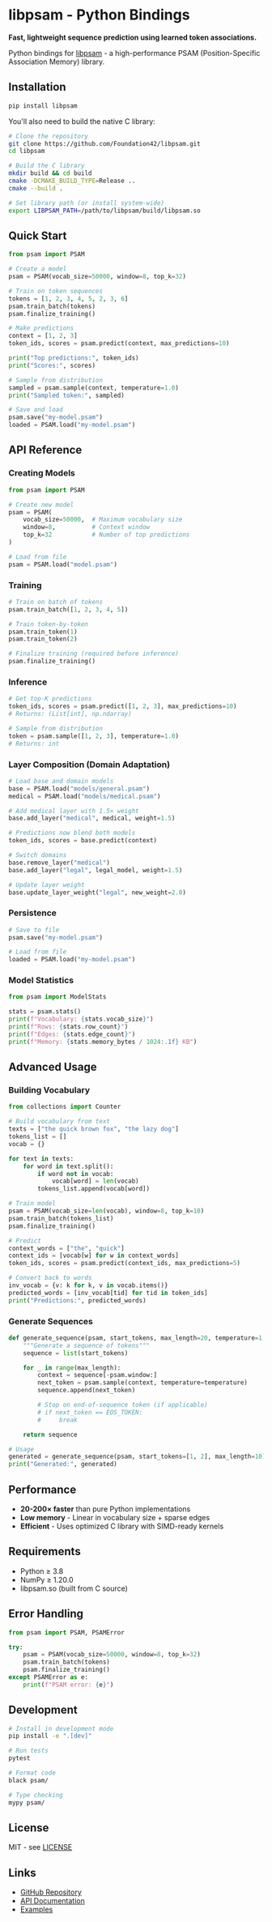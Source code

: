 # libpsam - Python Bindings

**Fast, lightweight sequence prediction using learned token associations.**

Python bindings for [libpsam](https://github.com/Foundation42/libpsam) - a high-performance PSAM (Position-Specific Association Memory) library.

## Installation

```bash
pip install libpsam
```

You'll also need to build the native C library:

```bash
# Clone the repository
git clone https://github.com/Foundation42/libpsam.git
cd libpsam

# Build the C library
mkdir build && cd build
cmake -DCMAKE_BUILD_TYPE=Release ..
cmake --build .

# Set library path (or install system-wide)
export LIBPSAM_PATH=/path/to/libpsam/build/libpsam.so
```

## Quick Start

```python
from psam import PSAM

# Create a model
psam = PSAM(vocab_size=50000, window=8, top_k=32)

# Train on token sequences
tokens = [1, 2, 3, 4, 5, 2, 3, 6]
psam.train_batch(tokens)
psam.finalize_training()

# Make predictions
context = [1, 2, 3]
token_ids, scores = psam.predict(context, max_predictions=10)

print("Top predictions:", token_ids)
print("Scores:", scores)

# Sample from distribution
sampled = psam.sample(context, temperature=1.0)
print("Sampled token:", sampled)

# Save and load
psam.save("my-model.psam")
loaded = PSAM.load("my-model.psam")
```

## API Reference

### Creating Models

```python
from psam import PSAM

# Create new model
psam = PSAM(
    vocab_size=50000,  # Maximum vocabulary size
    window=8,          # Context window
    top_k=32           # Number of top predictions
)

# Load from file
psam = PSAM.load("model.psam")
```

### Training

```python
# Train on batch of tokens
psam.train_batch([1, 2, 3, 4, 5])

# Train token-by-token
psam.train_token(1)
psam.train_token(2)

# Finalize training (required before inference)
psam.finalize_training()
```

### Inference

```python
# Get top-K predictions
token_ids, scores = psam.predict([1, 2, 3], max_predictions=10)
# Returns: (List[int], np.ndarray)

# Sample from distribution
token = psam.sample([1, 2, 3], temperature=1.0)
# Returns: int
```

### Layer Composition (Domain Adaptation)

```python
# Load base and domain models
base = PSAM.load("models/general.psam")
medical = PSAM.load("models/medical.psam")

# Add medical layer with 1.5× weight
base.add_layer("medical", medical, weight=1.5)

# Predictions now blend both models
token_ids, scores = base.predict(context)

# Switch domains
base.remove_layer("medical")
base.add_layer("legal", legal_model, weight=1.5)

# Update layer weight
base.update_layer_weight("legal", new_weight=2.0)
```

### Persistence

```python
# Save to file
psam.save("my-model.psam")

# Load from file
loaded = PSAM.load("my-model.psam")
```

### Model Statistics

```python
from psam import ModelStats

stats = psam.stats()
print(f"Vocabulary: {stats.vocab_size}")
print(f"Rows: {stats.row_count}")
print(f"Edges: {stats.edge_count}")
print(f"Memory: {stats.memory_bytes / 1024:.1f} KB")
```

## Advanced Usage

### Building Vocabulary

```python
from collections import Counter

# Build vocabulary from text
texts = ["the quick brown fox", "the lazy dog"]
tokens_list = []
vocab = {}

for text in texts:
    for word in text.split():
        if word not in vocab:
            vocab[word] = len(vocab)
        tokens_list.append(vocab[word])

# Train model
psam = PSAM(vocab_size=len(vocab), window=8, top_k=10)
psam.train_batch(tokens_list)
psam.finalize_training()

# Predict
context_words = ["the", "quick"]
context_ids = [vocab[w] for w in context_words]
token_ids, scores = psam.predict(context_ids, max_predictions=5)

# Convert back to words
inv_vocab = {v: k for k, v in vocab.items()}
predicted_words = [inv_vocab[tid] for tid in token_ids]
print("Predictions:", predicted_words)
```

### Generate Sequences

```python
def generate_sequence(psam, start_tokens, max_length=20, temperature=1.0):
    """Generate a sequence of tokens"""
    sequence = list(start_tokens)

    for _ in range(max_length):
        context = sequence[-psam.window:]
        next_token = psam.sample(context, temperature=temperature)
        sequence.append(next_token)

        # Stop on end-of-sequence token (if applicable)
        # if next_token == EOS_TOKEN:
        #     break

    return sequence

# Usage
generated = generate_sequence(psam, start_tokens=[1, 2], max_length=10)
print("Generated:", generated)
```

## Performance

- **20-200× faster** than pure Python implementations
- **Low memory** - Linear in vocabulary size + sparse edges
- **Efficient** - Uses optimized C library with SIMD-ready kernels

## Requirements

- Python ≥ 3.8
- NumPy ≥ 1.20.0
- libpsam.so (built from C source)

## Error Handling

```python
from psam import PSAM, PSAMError

try:
    psam = PSAM(vocab_size=50000, window=8, top_k=32)
    psam.train_batch(tokens)
    psam.finalize_training()
except PSAMError as e:
    print(f"PSAM error: {e}")
```

## Development

```bash
# Install in development mode
pip install -e ".[dev]"

# Run tests
pytest

# Format code
black psam/

# Type checking
mypy psam/
```

## License

MIT - see [LICENSE](../../LICENSE)

## Links

- [GitHub Repository](https://github.com/Foundation42/libpsam)
- [API Documentation](../../docs/API.md)
- [Examples](../../examples/python/)
